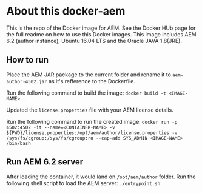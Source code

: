 # About this docker-aem
This is the repo of the Docker image for AEM. See the Docker HUb page for the full readme on  how to use this Docker images.
This image includes AEM 6.2 (author instance), Ubuntu 16.04 LTS and the Oracle JAVA 1.8(JRE).

## How to run
Place the AEM JAR package to the current folder and rename it to `aem-author-4502.jar` as it's refference to the Dockerfile.

Run the following command to build the image:
`docker build -t <IMAGE-NAME> .`

Updated the `license.properties` file with your AEM license details.

Run the following command to run the created image:
`docker run -p 4502:4502 -it --name=<CONTAINER-NAME> -v ${PWD}/license.properties:/opt/aem/author/license.properties -v /sys/fs/cgroup:/sys/fs/cgroup:ro --cap-add SYS_ADMIN <IMAGE-NAME>  /bin/bash`


## Run AEM 6.2 server

After loading the container, it would land on `/opt/aem/author` folder. Run the following shell script to load the AEM server:
`./entrypoint.sh`